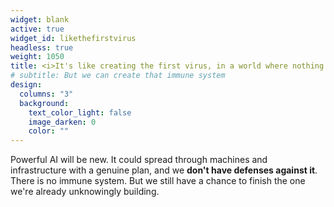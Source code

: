 ```yaml
---
widget: blank
active: true
widget_id: likethefirstvirus
headless: true
weight: 1050
title: <i>It's like creating the first virus, in a world where nothing has an immune system...</i><div style="font-size&#58; 12pt; text-align&#58; right;"><!--Southgate--></div>
# subtitle: But we can create that immune system
design:
  columns: "3"
  background:
    text_color_light: false
    image_darken: 0
    color: ""
---
```


<div class="fa-3x"><i class="fa-solid fa-virus fa-beat" style="--fa-beat-scale: 1.35;"></i></div><span>Powerful AI will be new.  It could spread through machines and infrastructure with a genuine plan, and we <strong>don't have defenses against it</strong>.  There is no immune system.  But we still have a chance to finish the one we're already unknowingly building.</span>
